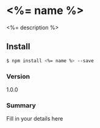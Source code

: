 # <%= name %>
<%= description %>

## Install

```sh
$ npm install <%= name %> --save
```

### Version
1.0.0

### Summary
Fill in your details here



